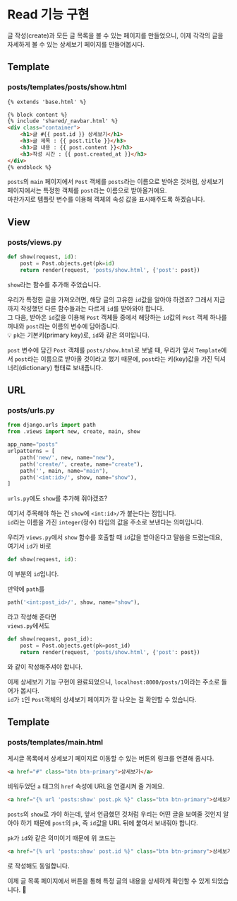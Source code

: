 # Read 기능 구현  
글 작성(create)과 모든 글 목록을 볼 수 있는 페이지를 만들었으니, 이제 각각의 글을 자세하게 볼 수 있는 상세보기 페이지를 만들어봅시다.  

## Template  
### posts/templates/posts/show.html  
```html
{% extends 'base.html' %}

{% block content %}
{% include 'shared/_navbar.html' %}
<div class="container">
    <h1>글 #{{ post.id }} 상세보기</h1>
    <h3>글 제목 : {{ post.title }}</h3>
    <h3>글 내용 : {{ post.content }}</h3>
    <h3>작성 시간 : {{ post.created_at }}</h3>
</div>
{% endblock %}
```
`posts`의 `main` 페이지에서 `Post` 객체를 `posts`라는 이름으로 받아온 것처럼, 상세보기 페이지에서는 특정한 객체를 `post`라는 이름으로 받아올거에요.  
마찬가지로 템플릿 변수를 이용해 객체의 속성 값을 표시해주도록 하겠습니다.  

## View  
### posts/views.py  
```python
def show(request, id):
    post = Post.objects.get(pk=id)
    return render(request, 'posts/show.html', {'post': post})
```
`show`라는 함수를 추가해 주었습니다.  

우리가 특정한 글을 가져오려면, 해당 글의 고유한 `id`값을 알아야 하겠죠? 그래서 지금까지 작성했던 다른 함수들과는 다르게 `id`를 받아와야 합니다.  
그 다음, 받아온 `id`값을 이용해 `Post` 객체들 중에서 해당하는 `id`값의 `Post` 객체 하나를 꺼내와 `post`라는 이름의 변수에 담아줍니다.  
:bulb: `pk`는 기본키(primary key)로, `id`와 같은 의미입니다.  

`post` 변수에 담긴 `Post` 객체를 `posts/show.html`로 보낼 때, 우리가 앞서 `Template`에서 `post`라는 이름으로 받아올 것이라고 했기 때문에, `post`라는 키(key)값을 가진 딕셔너리(dictionary) 형태로 보내줍니다.  

## URL  
### posts/urls.py  
```python
from django.urls import path
from .views import new, create, main, show

app_name="posts"
urlpatterns = [
    path('new/', new, name="new"),
    path('create/', create, name="create"),
    path('', main, name="main"),
    path('<int:id>/', show, name="show"),
]
```
`urls.py`에도 `show`를 추가해 줘야겠죠?  

여기서 주목해야 하는 건 `show`에 `<int:id>/`가 붙는다는 점입니다.  
`id`라는 이름을 가진 `integer`(정수) 타입의 값을 주소로 보낸다는 의미입니다.  

우리가 `views.py`에서 `show` 함수를 호출할 때 `id`값을 받아온다고 말씀을 드렸는데요, 여기서 `id`가 바로  
```python
def show(request, id):
```
이 부분의 `id`입니다.  

만약에 `path`를  
```python
path('<int:post_id>/', show, name="show"),
```
라고 작성해 준다면  
`views.py`에서도  
```python
def show(request, post_id):
    post = Post.objects.get(pk=post_id)
    return render(request, 'posts/show.html', {'post': post})
```
와 같이 작성해주셔야 합니다.  

이제 상세보기 기능 구현이 완료되었으니, `localhost:8000/posts/1`이라는 주소로 들어가 봅시다.  
`id`가 `1`인 `Post`객체의 상세보기 페이지가 잘 나오는 걸 확인할 수 있습니다.  

## Template  
### posts/templates/main.html  
게시글 목록에서 상세보기 페이지로 이동할 수 있는 버튼의 링크를 연결해 줍시다.  
```html
<a href="#" class="btn btn-primary">상세보기</a>
```
비워두었던 `a` 태그의 `href` 속성에 URL을 연결시켜 줄 거에요.  
```html
<a href="{% url 'posts:show' post.pk %}" class="btn btn-primary">상세보기</a>
```
`posts`의 `show`로 가야 하는데, 앞서 언급했던 것처럼 우리는 어떤 글을 보여줄 것인지 알아야 하기 때문에 `post`의 `pk`, 즉 `id`값을 URL 뒤에 붙여서 보내줘야 합니다.  

`pk`가 `id`와 같은 의미이기 때문에 위 코드는  
```html
<a href="{% url 'posts:show' post.id %}" class="btn btn-primary">상세보기</a>
```
로 작성해도 동일합니다.  

이제 글 목록 페이지에서 버튼을 통해 특정 글의 내용을 상세하게 확인할 수 있게 되었습니다. :clap:  
